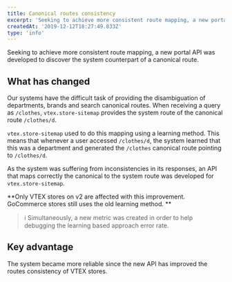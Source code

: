 ```yaml
---
title: Canonical routes consistency
excerpt: 'Seeking to achieve more consistent route mapping, a new portal API was developed to discover the system counterpart of a canonical route.'
createdAt: '2019-12-12T18:27:49.833Z'
type: 'info'
---
```

Seeking to achieve more consistent route mapping, a new portal API was developed to discover the system counterpart of a canonical route.

## What has changed 

Our systems have the difficult task of providing the disambiguation of departments, brands and search canonical routes. When receiving a query as `/clothes`, `vtex.store-sitemap` provides the system route of the canonical route `/clothes/d`. 

`vtex.store-sitemap` used to do this mapping using a learning method. This means that whenever a user accessed `/clothes/d`, the system learned that this was a department and generated the `/clothes` canonical route pointing to `/clothes/d`. 

As the system was suffering from inconsistencies in its responses, an API that maps correctly the canonical to the system route was developed for `vtex.store-sitemap`. 

**Only VTEX stores on v2 are affected with this improvement. GoCommerce stores still uses the old learning method. **

> ℹ️ Simultaneously, a new metric was created in order to help debugging the learning based approach error rate.  

## Key advantage

The system became more reliable since the new API has improved the routes consistency of VTEX stores. 
